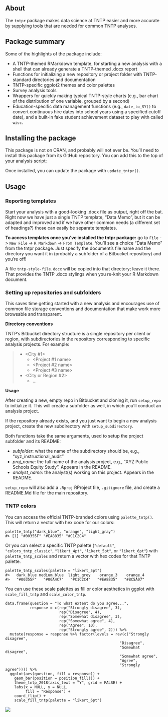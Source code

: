 ## About

The `tntpr` package makes data science at TNTP easier and more accurate
by supplying tools that are needed for common TNTP analyses.

## Package summary

Some of the highlights of the package include:

-   A TNTP-themed RMarkdown template, for starting a new analysis with a
    shell that can already generate a TNTP-themed .docx report
-   Functions for initializing a new repository or project folder with
    TNTP-standard directories and documentation
-   TNTP-specific ggplot2 themes and color palettes
-   Survey analysis tools
-   Wrappers for quickly making typical TNTP-style charts (e.g., bar
    chart of the distribution of one variable, grouped by a second)
-   Education-specific data management functions (e.g., `date_to_SY()`
    to convert continuous hire dates into school years using a specified
    cutoff date), and a built-in fake student achievement dataset to
    play with called `wisc`.

## Installing the package

This package is not on CRAN, and probably will not ever be. You’ll need
to install this package from its GitHub repository. You can add this to
the top of your analysis script:

Once installed, you can update the package with `update_tntpr()`.

## Usage

### Reporting templates

Start your analysis with a good-looking .docx file as output, right off
the bat. Right now we have just a single TNTP template, “Data Memo”, but
it can be adapted and improved and if we have other common needs (a
different set of headings?) those can easily be separate templates.

**To access templates once you’ve installed the tntpr package:** go to
`File` -&gt; `New File` -&gt; `R Markdown` -&gt; `From Template`. You’ll
see a choice “Data Memo” from the tntpr package. Just specify the
document’s file name and the directory you want it in (probably a
subfolder of a Bitbucket repository) and you’re off!

A file `tntp-style-file.docx` will be copied into that directory; leave
it there. That provides the TNTP .docx stylings when you re-knit your R
Markdown document.

### Setting up repositories and subfolders

This saves time getting started with a new analysis and encourages use
of common file storage conventions and documentation that make work more
browsable and transparent.

**Directory conventions**

TNTP’s Bitbucket directory structure is a single repository per client
or region, with subdirectories in the repository corresponding to
specific analysis projects. For example:

> -   &lt;City \#1&gt;
>     -   <City abbreviation> &lt;Project \#1 name&gt;
>     -   <City abbreviation> &lt;Project \#2 name&gt;
>     -   <City abbreviation> &lt;Project \#3 name&gt;
> -   &lt;City or Region \#2&gt;
>     -   …

**Usage**

After creating a new, empty repo in Bitbucket and cloning it, run
`setup_repo` to initialize it. This will create a subfolder as well, in
which you’ll conduct an analysis project.

If the repository already exists, and you just want to begin a new
analysis project, create the new subdirectory with `setup_subdirectory`.

Both functions take the same arguments, used to setup the project
subfolder and its README:  
- *subfolder*: what the name of the subdirectory should be, e.g.,
“xyz\_instructional\_audit”  
- *proj\_name*: the full name of the analysis project, e.g., “XYZ Public
Schools Equity Study”. Appears in the README.  
- *analyst\_name*: the analyst(s) working on this project. Appears in
the README.

`setup_repo` will also add a `.Rproj` RProject file, `.gitignore` file,
and create a README.Md file for the main repository.

### TNTP colors

You can access the official TNTP-branded colors using `palette_tntp()`.
This will return a vector with hex code for our colors:

    palette_tntp("dark_blue", "orange", "light_gray")
    #> [1] "#00355F" "#EA8835" "#C1C2C4"

Or you can select a specific TNTP palette (`"default"`,
`"colors_tntp_classic"`, `"likert_4pt"`, `"likert_5pt"`, or
`"likert_6pt"`) with `palette_tntp_scales` and return a vector with hex
codes for that TNTP palette.

    palette_tntp_scales(palette = "likert_5pt")
    #>   dark_blue medium_blue  light_grey    orange_3    orange_4 
    #>   "#00355F"   "#00A4C7"   "#C1C2C4"   "#EA8835"   "#BC5A07"

You can use these scale palettes as fill or color aesthetics in ggplot
with `scale_fill_tntp` and `scale_color_tntp`.


    data.frame(question = "To what extent do you agree...", 
               response = c(rep("Strongly disagree", 3), 
                            rep("Disagree", 4), 
                            rep("Somewhat disagree", 3), 
                            rep("Somewhat agree", 4),  
                            rep("Agree", 10), 
                            rep("Strongly agree", 2))) %>% 
      mutate(response = response %>% factor(levels = rev(c("Strongly disagree", 
                                                       "Disagree", 
                                                       "Somewhat disagree", 
                                                       "Somewhat agree",
                                                       "Agree", 
                                                       "Strongly agree")))) %>% 
      ggplot(aes(question, fill = response)) + 
        geom_bar(position = position_fill()) + 
        theme_tntp_2018(axis_text = "Y", grid = FALSE) + 
        labs(x = NULL, y = NULL, 
             fill = "Response") + 
        coord_flip() + 
        scale_fill_tntp(palette = "likert_6pt")

<img src="C:/Users/dustin.pashouwer/AppData/Local/Temp/RtmpY13FVr/preview-73bc26391348.dir/tntpr-introduction_files/figure-markdown_strict/scale_fill_tntp-1.png" style="display: block; margin: auto;" />
